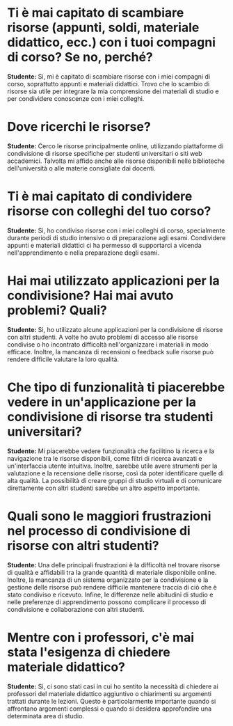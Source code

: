 # Ti è mai capitato di scambiare risorse (appunti, soldi, materiale didattico, ecc.) con i tuoi compagni di corso? Se no, perché?

**Studente:** Sì, mi è capitato di scambiare risorse con i miei compagni di corso, soprattutto appunti e materiali didattici. Trovo che lo scambio di risorse sia utile per integrare la mia comprensione dei materiali di studio e per condividere conoscenze con i miei colleghi.

# Dove ricerchi le risorse?

**Studente:** Cerco le risorse principalmente online, utilizzando piattaforme di condivisione di risorse specifiche per studenti universitari o siti web accademici. Talvolta mi affido anche alle risorse disponibili nelle biblioteche dell'università o alle materie consigliate dai docenti.

# Ti è mai capitato di condividere risorse con colleghi del tuo corso?

**Studente:** Sì, ho condiviso risorse con i miei colleghi di corso, specialmente durante periodi di studio intensivo o di preparazione agli esami. Condividere appunti e materiali didattici ci ha permesso di supportarci a vicenda nell'apprendimento e nella preparazione degli esami.

# Hai mai utilizzato applicazioni per la condivisione? Hai mai avuto problemi? Quali?

**Studente:** Sì, ho utilizzato alcune applicazioni per la condivisione di risorse con altri studenti. A volte ho avuto problemi di accesso alle risorse condivise o ho incontrato difficoltà nell'organizzare i materiali in modo efficace. Inoltre, la mancanza di recensioni o feedback sulle risorse può rendere difficile valutare la loro qualità.

# Che tipo di funzionalità ti piacerebbe vedere in un'applicazione per la condivisione di risorse tra studenti universitari?

**Studente:** Mi piacerebbe vedere funzionalità che facilitino la ricerca e la navigazione tra le risorse disponibili, come filtri di ricerca avanzati e un'interfaccia utente intuitiva. Inoltre, sarebbe utile avere strumenti per la valutazione e la recensione delle risorse, così da poter identificare quelle di alta qualità. La possibilità di creare gruppi di studio virtuali e di comunicare direttamente con altri studenti sarebbe un altro aspetto importante.

# Quali sono le maggiori frustrazioni nel processo di condivisione di risorse con altri studenti?

**Studente:** Una delle principali frustrazioni è la difficoltà nel trovare risorse di qualità e affidabili tra la grande quantità di materiale disponibile online. Inoltre, la mancanza di un sistema organizzato per la condivisione e la gestione delle risorse può rendere difficile mantenere traccia di ciò che è stato condiviso e ricevuto. Infine, le differenze nelle abitudini di studio e nelle preferenze di apprendimento possono complicare il processo di condivisione e collaborazione con altri studenti.

# Mentre con i professori, c'è mai stata l'esigenza di chiedere materiale didattico?

**Studente:** Sì, ci sono stati casi in cui ho sentito la necessità di chiedere ai professori del materiale didattico aggiuntivo o chiarimenti su argomenti trattati durante le lezioni. Questo è particolarmente importante quando si affrontano argomenti complessi o quando si desidera approfondire una determinata area di studio.
